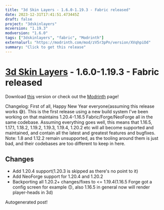 ```yaml
---
title: "3d Skin Layers - 1.6.0-1.19.3 - Fabric released"
date: 2023-12-31T17:41:51.473445Z
draft: false
project: "3dskinlayers"
mcversion: "1.19.3"
modversion: "1.6.0"
tags: ["3dskinlayers", "fabric", "Modrinth"]
externalurl: "https://modrinth.com/mod/zV5r3pPn/version/XVqhpiOd"
summary: "Click to get this release"
---
```

# [3d Skin Layers](/project/3dskinlayers) - 1.6.0-1.19.3 - Fabric released
Download [this](https://modrinth.com/mod/zV5r3pPn/version/XVqhpiOd) version or check out the [Modrinth](https://modrinth.com/mod/zV5r3pPn) page!

Changelog: First of all, Happy New Year everyone(assuming this release works 😅).
This is the first release using a new build system I've been working on that maintains 1.20.4-1.16.5 Fabric/Forge/NeoForge all in the same codebase. Assuming everything goes well, this means that 1.16.5, 1.17.1, 1.18.2, 1.19.2, 1.19.3, 1.19.4, 1.20.2 etc will all become supported and maintained, and contain all the latest and greatest features and bugfixes. 
Note: 1.8 and 1.12.2 remain unsupported, as the tooling around them is just bad, and their codebases are too different to keep in here.
## Changes
- Add 1.20.4 support(1.20.3 is skipped as there's no point to it)
- Add NeoForge support for 1.20.4 and 1.20.2
- Backporting all 1.20.2+ changes/fixes to <= 1.19.4(1.16.5 Forge got a config screen for example 🙃, also 1.16.5 in general now will render player-heads in 3d)

Autogenerated post!
